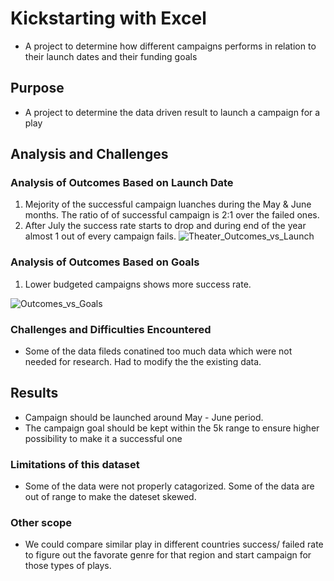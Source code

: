 # Kickstarting with Excel
- A project to determine how different campaigns performs in relation to their launch dates and their funding goals
## Purpose
- A project to determine the data driven result to launch a campaign for a play
## Analysis and Challenges
### Analysis of Outcomes Based on Launch Date
1. Mejority of the successful campaign luanches during the May & June months. The ratio of of successful campaign is 2:1 over the failed ones.
2. After July the success rate starts to drop and during end of the year almost 1 out of every campaign fails.
![Theater_Outcomes_vs_Launch](https://user-images.githubusercontent.com/85530486/121771598-50dcf180-cb3e-11eb-9836-64280a71da01.png)
### Analysis of Outcomes Based on Goals
1. Lower budgeted campaigns shows more success rate. 

![Outcomes_vs_Goals](https://user-images.githubusercontent.com/85530486/121771686-dc568280-cb3e-11eb-957e-960260a337db.png)
### Challenges and Difficulties Encountered
- Some of the data fileds conatined too much data which were not needed for research. Had to modify the the existing data.
## Results
* Campaign should be launched around May - June period. 
* The campaign goal should be kept within the 5k range to ensure higher possibility to make it a successful one 
### Limitations of this dataset
* Some of the data were not properly catagorized. Some of the data are out of range to make the dateset skewed.
### Other scope
* We could compare similar play in different countries success/ failed rate to figure out the favorate genre for that region and start campaign for those types of plays.
